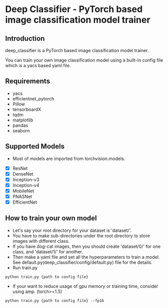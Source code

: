 # Deep Classifier - PyTorch based image classification model trainer

## Introduction
deep_classifier is a PyTorch based image classification model trainer.

You can train your own image classification model using a built-in config file which is a yacs based yaml file.

## Requirements
- yacs
- efficientnet_pytorch
- Pillow
- tensorboardX
- tqdm
- matplotlib
- pandas
- seaborn

## Supported Models
- Most of models are imported from torchvision.models.

- [x] ResNet
- [x] DenseNet
- [x] Inception-v3
- [x] Inception-v4
- [x] MobileNet
- [x] PNASNet
- [x] EfficientNet

## How to train your own model
- Let's say your root directory for your dataset is 'dataset/'.
- You have to make sub-directories under the root directory to store images with different class.
- If you have dog-cat images, then you should create 'dataset/0/' for one class, and 'dataset/1/' for another.
- Then make a yaml file and set all the hyperparameters to train a model. See default.py(deep_classifier/config/default.py)  file for the details.
- Run train.py
```
python train.py {path to config file}
```

- If your want to reduce usage of gpu memory or training time, consider using amp. (torch>=1.5)
```
python train.py {path to config file} --fp16
```
